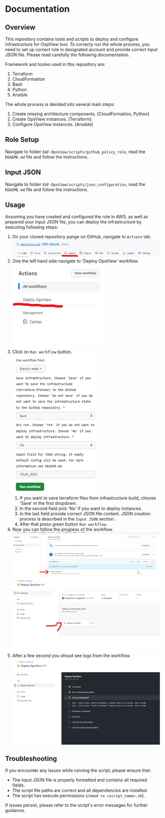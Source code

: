 # Documentation

## Overview

This repository contains tools and scripts to deploy and configure infrastructure for OspView tool.
To correcty run the whole process, you need to set up correct role in designated account and provide correct input JSON file. Please read carefully the following documentation.

Framework and tooles used in this repository are:

1. Terraform
2. CloudFormation
3. Bash
4. Python
5. Ansible

The whole process is devided into several main steps:

1. Create missing architecture components. [CloudFormation, Python]
2. Create OpsView instances. [Terraform]
3. Configure OpsView instances. [Ansible]

## Role Setup

Navigate to folder `EAF-OpsView/scripts/github_policy_role`, read the `README.md` file and follow the instructions.

## Input JSON

Navigate to folder `EAF-OpsView/scripts/json_configuration`, read the `README.md` file and follow the instructions.

## Usage

Assuming you have created and configured the role in AWS, as well as prepared your input JSON file, you can deploy the infrastructure by executing following steps:

1. On your cloned repository pange on GitHub, navigate to `Actions` tab.</br>
   ![actions image](./imgs/actions.png)
2. One the left hand side navigate to 'Deploy OpsView' workflow.</br>
   ![deploy OpsView workflow](./imgs/deploy_opsview.png)
3. Click on `Run workflow` button. </br>![run workflow](./imgs/run_workflow.png)
   1. If you want to save terraform files from infrastructure build, choose 'Save' in the first dropdown.
   2. In the second field pick 'No' if you want to deploy instances. <!-- subject to change, when on proble we might get rid of Dry Run field -->
   3. In the last field provide correct JSON file content. JSON creation process is described in the `Input JSON` section.
   4. After that press green button `Run workflow`.
4. Now you can follow the progress of the workflow.  </br>![workflow progress 1](./imgs/track_progress_1.png)</br>![workflow progress 2](./imgs/track_progress_2.png)
5. After a few second you shoud see logs from the workflow. </br>![workflow logs](./imgs/workflow_logs.png)

## Troubleshooting

If you encounter any issues while running the script, please ensure that:

- The input JSON file is properly formatted and contains all required fields.
- The script file paths are correct and all dependencies are installed.
- The script has execute permissions (`chmod +x <script_name>.sh`).

If issues persist, please refer to the script's error messages for further guidance.

